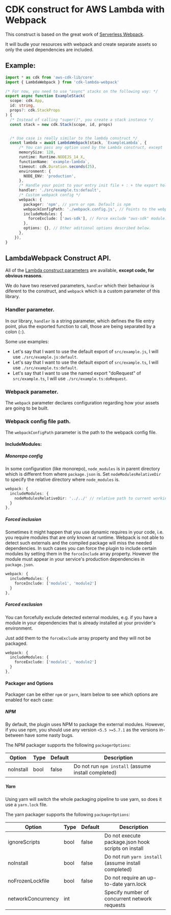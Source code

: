 # CDK construct for AWS Lambda with Webpack

This construct is based on the great work of [Serverless Webpack](https://github.com/serverless-heaven/serverless-webpack).

It will budle your resources with webpack and create separate assets so only the used dependencies are included.


## Example:

```ts
import * as cdk from 'aws-cdk-lib/core'
import { LambdaWebpack } from 'cdk-lambda-webpack'

/* For now, you need to use "async" stacks on the following way: */
export async function ExampleStack(
  scope: cdk.App,
  id: string,
  props?: cdk.StackProps
) {
  /* Instead of calling "super()", you create a stack instance */
  const stack = new cdk.Stack(scope, id, props)


  /* Use case is really similar to the lambda construct */
  const lambda = await LambdaWebpack(stack, `ExampleLambda`, {
      /* You can pass any option used by the Lambda construct, except 'code' */
      memorySize: 128,
      runtime: Runtime.NODEJS_14_X,
      functionName: `example-lambda`,
      timeout: cdk.Duration.seconds(25),
      environment: {
        NODE_ENV: 'production',
      },
      /* Handle your point to your entry init file + : + the export holding code, on this case it's 'default' */
      handler: './src/example.ts:default',
      /* Custom webpack config */
      webpack: {
        packager: 'npm', // yarn or npm. Default is npm
        webpackConfigPath: './webpack.config.js', // Points to the webpack config used to build the assets.
        includeModules: {
          forceExclude: ['aws-sdk'], // Force exclude "aws-sdk" module.
        },
        options: {}, // Other aditional options described below.
      },
    }),
}

```

## LambdaWebpack Construct API.

All of the [Lambda construct parameters](https://docs.aws.amazon.com/cdk/api/latest/docs/aws-lambda-readme.html#handler-code) are available, **except code, for obvious reasons**.

We do have two reserved parameters, `handler` which their behaviour is diferent to the construct, and `webpack` which is a custom parameter of this library.


### Handler parameter.
In our library, `handler` is a string parameter, which defines the file entry point, plus the exported function to call, those are being separated by a colon (`:`).

Some use examples:
  - Let's say that I want to use the default export of `src/example.js`, I will use `./src/example.js:default`.
  - Let's say that I want to use the default export of `src/example.ts`, I will use `./src/example.ts:default`.
  - Let's say that I want to use the named export "doRequest" of `src/example.ts`, I will use `./src/example.ts:doRequest`.


### Webpack parameter.
The `webpack` parameter declares configuration regarding how your assets are going to be built.

### Webpack config file path.
The `webpackConfigPath` parameter is the path to the webpack config file.

#### IncludeModules:

##### Monorepo config
In some configuration (like monorepo), `node_modules` is in parent directory which is different from
where `package.json` is. Set `nodeModulesRelativeDir` to specify the relative directory where `node_modules` is.

```ts
webpack: {
  includeModules: {
    nodeModulesRelativeDir: '../../' // relative path to current working directory.
  }
},
```

##### Forced inclusion

Sometimes it might happen that you use dynamic requires in your code, i.e. you
require modules that are only known at runtime. Webpack is not able to detect
such externals and the compiled package will miss the needed dependencies.
In such cases you can force the plugin to include certain modules by setting
them in the `forceInclude` array property. However the module must appear in
your service's production dependencies in `package.json`.

```ts
webpack: {
  includeModules: {
    forceInclude: ['module1', 'module2']
  }
},
```

##### Forced exclusion

You can forcefully exclude detected external modules, e.g. if you have a module
in your dependencies that is already installed at your provider's environment.

Just add them to the `forceExclude` array property and they will not be packaged.

```ts
webpack: {
  includeModules: {
    forceExclude: ['module1', 'module2']
  }
},
```

#### Packager and Options
Packager can be either `npm` or `yarn`, learn below to see which options are enabled for each case:

##### NPM

By default, the plugin uses NPM to package the external modules. However, if you use npm,
you should use any version `<5.5 >=5.7.1` as the versions in-between have some nasty bugs.

The NPM packager supports the following `packagerOptions`:

| Option             | Type | Default | Description                                         |
| ------------------ | ---- | ------- | --------------------------------------------------- |
| noInstall          | bool | false   | Do not run `npm install` (assume install completed) |

##### Yarn

Using yarn will switch the whole packaging pipeline to use yarn, so does it use a `yarn.lock` file.

The yarn packager supports the following `packagerOptions`:

| Option             | Type | Default | Description                                         |
| ------------------ | ---- | ------- | --------------------------------------------------- |
| ignoreScripts      | bool | false   | Do not execute package.json hook scripts on install |
| noInstall          | bool | false   | Do not run `yarn install` (assume install completed)|
| noFrozenLockfile   | bool | false   | Do not require an up-to-date yarn.lock              |
| networkConcurrency | int  |         | Specify number of concurrent network requests       |

